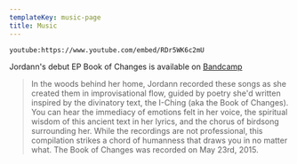 ```yaml
---
templateKey: music-page
title: Music
---
```

`youtube:https://www.youtube.com/embed/RDr5WK6c2mU`

Jordann's debut EP Book of Changes is available on [Bandcamp](https://jordannfunk.bandcamp.com/)

>In the woods behind her home, Jordann recorded these songs as she created them in improvisational flow, guided by poetry she'd written inspired by the divinatory text, the I-Ching (aka the Book of Changes). You can hear the immediacy of emotions felt in her voice, the spiritual wisdom of this ancient text in her lyrics, and the chorus of birdsong surrounding her. While the recordings are not professional, this compilation strikes a chord of humanness that draws you in no matter what. The Book of Changes was recorded on May 23rd, 2015.
